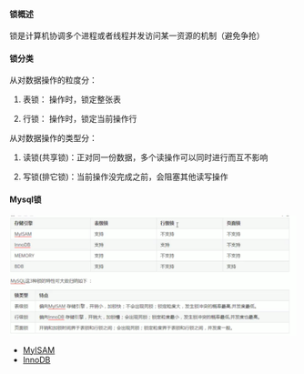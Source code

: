 #### 锁概述

锁是计算机协调多个进程或者线程并发访问某一资源的机制（避免争抢）

#### 锁分类

从对数据操作的粒度分：

1. 表锁： 操作时，锁定整张表

2. 行锁： 操作时，锁定当前操作行

从对数据操作的类型分：

1. 读锁(共享锁)：正对同一份数据，多个读操作可以同时进行而互不影响

2. 写锁(排它锁)：当前操作没完成之前，会阻塞其他读写操作

#### Mysql锁


![avatar](./images/1.png)


* [MyISAM](MyISAM.md) 
* [InnoDB](InnoDB.md) 







